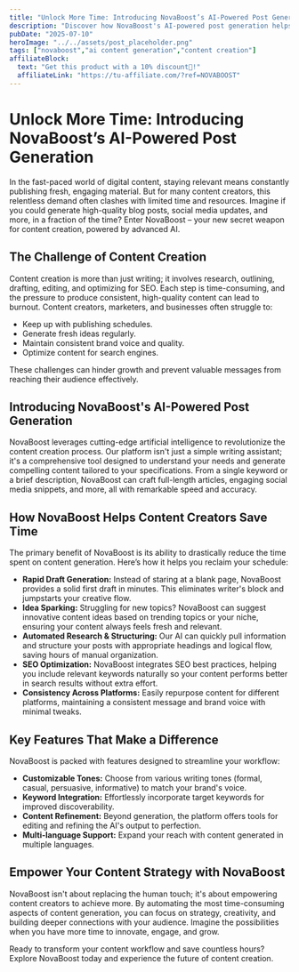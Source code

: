 ```yaml
---
title: "Unlock More Time: Introducing NovaBoost’s AI-Powered Post Generation"
description: "Discover how NovaBoost's AI-powered post generation helps content creators save time and boost productivity."
pubDate: "2025-07-10"
heroImage: "../../assets/post_placeholder.png"
tags: ["novaboost","ai content generation","content creation"]
affiliateBlock:
  text: "Get this product with a 10% discount🤑!"
  affiliateLink: "https://tu-affiliate.com/?ref=NOVABOOST"
---
```



# Unlock More Time: Introducing NovaBoost’s AI-Powered Post Generation

In the fast-paced world of digital content, staying relevant means constantly publishing fresh, engaging material. But for many content creators, this relentless demand often clashes with limited time and resources. Imagine if you could generate high-quality blog posts, social media updates, and more, in a fraction of the time? Enter NovaBoost – your new secret weapon for content creation, powered by advanced AI.

## The Challenge of Content Creation

Content creation is more than just writing; it involves research, outlining, drafting, editing, and optimizing for SEO. Each step is time-consuming, and the pressure to produce consistent, high-quality content can lead to burnout. Content creators, marketers, and businesses often struggle to: 

- Keep up with publishing schedules.
- Generate fresh ideas regularly.
- Maintain consistent brand voice and quality.
- Optimize content for search engines.

These challenges can hinder growth and prevent valuable messages from reaching their audience effectively.

## Introducing NovaBoost's AI-Powered Post Generation

NovaBoost leverages cutting-edge artificial intelligence to revolutionize the content creation process. Our platform isn't just a simple writing assistant; it's a comprehensive tool designed to understand your needs and generate compelling content tailored to your specifications. From a single keyword or a brief description, NovaBoost can craft full-length articles, engaging social media snippets, and more, all with remarkable speed and accuracy.

## How NovaBoost Helps Content Creators Save Time

The primary benefit of NovaBoost is its ability to drastically reduce the time spent on content generation. Here’s how it helps you reclaim your schedule:

*   **Rapid Draft Generation:** Instead of staring at a blank page, NovaBoost provides a solid first draft in minutes. This eliminates writer's block and jumpstarts your creative flow.
*   **Idea Sparking:** Struggling for new topics? NovaBoost can suggest innovative content ideas based on trending topics or your niche, ensuring your content always feels fresh and relevant.
*   **Automated Research & Structuring:** Our AI can quickly pull information and structure your posts with appropriate headings and logical flow, saving hours of manual organization.
*   **SEO Optimization:** NovaBoost integrates SEO best practices, helping you include relevant keywords naturally so your content performs better in search results without extra effort.
*   **Consistency Across Platforms:** Easily repurpose content for different platforms, maintaining a consistent message and brand voice with minimal tweaks.

## Key Features That Make a Difference

NovaBoost is packed with features designed to streamline your workflow:

-   **Customizable Tones:** Choose from various writing tones (formal, casual, persuasive, informative) to match your brand's voice.
-   **Keyword Integration:** Effortlessly incorporate target keywords for improved discoverability.
-   **Content Refinement:** Beyond generation, the platform offers tools for editing and refining the AI's output to perfection.
-   **Multi-language Support:** Expand your reach with content generated in multiple languages.

## Empower Your Content Strategy with NovaBoost

NovaBoost isn't about replacing the human touch; it's about empowering content creators to achieve more. By automating the most time-consuming aspects of content generation, you can focus on strategy, creativity, and building deeper connections with your audience. Imagine the possibilities when you have more time to innovate, engage, and grow.

Ready to transform your content workflow and save countless hours? Explore NovaBoost today and experience the future of content creation.
